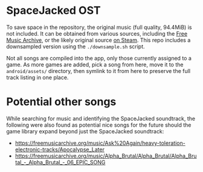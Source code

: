 # SpaceJacked OST

To save space in the repository, the original music (full quality, 94.4MiB) is not included.
It can be obtained from various sources, including the [Free Music Archive](https://freemusicarchive.org/music/sawsquarenoise/RottenMage_SpaceJacked), or the likely original source [on Steam](https://store.steampowered.com/app/461060/Spacejacked__Soundtrack/).
This repo includes a downsampled version using the `./downsample.sh` script.

Not all songs are compiled into the app, only those currently assigned to a game.
As more games are added, pick a song from here, move it to the `android/assets/` directory, then symlink to it from here to preserve the full track listing in one place.

# Potential other songs

While searching for music and identifying the SpaceJacked soundtrack, the following were also found as potential nice songs for the future should the game library expand beyond just the SpaceJacked soundtrack:

* https://freemusicarchive.org/music/Ask%20Again/heavy-toleration-electronic-tracks/Apocalypse_Later
* https://freemusicarchive.org/music/Alpha_Brutal/Alpha_Brutal/Alpha_Brutal_-_Alpha_Brutal_-_06_EPIC_SONG

